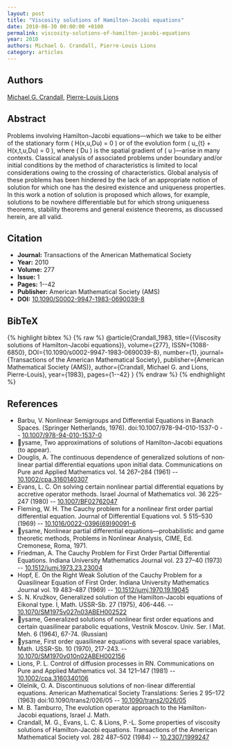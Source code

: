 ```yaml
---
layout: post
title: "Viscosity solutions of Hamilton-Jacobi equations"
date: 2010-06-30 00:00:00 +0100
permalink: viscosity-solutions-of-hamilton-jacobi-equations
year: 2010
authors: Michael G. Crandall, Pierre-Louis Lions
category: articles
---
```

 
## Authors
[Michael G. Crandall](authors/michael_g_crandall), [Pierre-Louis Lions](authors/pierre_louis_lions)
 
## Abstract
Problems involving Hamilton-Jacobi equations—which we take to be either of the stationary form \( H(x,u,Du) = 0 \) or of the evolution form \( u_{t} + H(x,t,u,Du) = 0 \), where \( Du \) is the spatial gradient of \( u \)—arise in many contexts. Classical analysis of associated problems under boundary and/or initial conditions by the method of characteristics is limited to local considerations owing to the crossing of characteristics. Global analysis of these problems has been hindered by the lack of an appropriate notion of solution for which one has the desired existence and uniqueness properties. In this work a notion of solution is proposed which allows, for example, solutions to be nowhere differentiable but for which strong uniqueness theorems, stability theorems and general existence theorems, as discussed herein, are all valid.
 
## Citation
- **Journal:** Transactions of the American Mathematical Society
- **Year:** 2010
- **Volume:** 277
- **Issue:** 1
- **Pages:** 1--42
- **Publisher:** American Mathematical Society (AMS)
- **DOI:** [10.1090/S0002-9947-1983-0690039-8](https://doi.org/10.1090/S0002-9947-1983-0690039-8)
 
## BibTeX
{% highlight bibtex %}
{% raw %}
@article{Crandall_1983,
  title={{Viscosity solutions of Hamilton-Jacobi equations}},
  volume={277},
  ISSN={1088-6850},
  DOI={10.1090/s0002-9947-1983-0690039-8},
  number={1},
  journal={Transactions of the American Mathematical Society},
  publisher={American Mathematical Society (AMS)},
  author={Crandall, Michael G. and Lions, Pierre-Louis},
  year={1983},
  pages={1--42}
}
{% endraw %}
{% endhighlight %}
 
## References
- Barbu, V. Nonlinear Semigroups and Differential Equations in Banach Spaces. (Springer Netherlands, 1976). doi:10.1007/978-94-010-1537-0 -- [10.1007/978-94-010-1537-0](https://doi.org/10.1007/978-94-010-1537-0)
- ysame, Two approximations of solutions of Hamilton-Jacobi equations (to appear).
- Douglis, A. The continuous dependence of generalized solutions of non‐linear partial differential equations upon initial data. Communications on Pure and Applied Mathematics vol. 14 267–284 (1961) -- [10.1002/cpa.3160140307](https://doi.org/10.1002/cpa.3160140307)
- Evans, L. C. On solving certain nonlinear partial differential equations by accretive operator methods. Israel Journal of Mathematics vol. 36 225–247 (1980) -- [10.1007/BF02762047](https://doi.org/10.1007/BF02762047)
- Fleming, W. H. The Cauchy problem for a nonlinear first order partial differential equation. Journal of Differential Equations vol. 5 515–530 (1969) -- [10.1016/0022-0396(69)90091-6](https://doi.org/10.1016/0022-0396(69)90091-6)
- ysame, Nonlinear partial differential equations—probabilistic and game theoretic methods, Problems in Nonlinear Analysis, CIME, Ed. Cremonese, Roma, 1971.
- Friedman, A. The Cauchy Problem for First Order Partial Differential Equations. Indiana University Mathematics Journal vol. 23 27–40 (1973) -- [10.1512/iumj.1973.23.23004](https://doi.org/10.1512/iumj.1973.23.23004)
- Hopf, E. On the Right Weak Solution of the Cauchy Problem for a Quasilinear Equation of First Order. Indiana University Mathematics Journal vol. 19 483–487 (1969) -- [10.1512/iumj.1970.19.19045](https://doi.org/10.1512/iumj.1970.19.19045)
- S. N. Kružkov, Generalized solution of the Hamilton-Jacobi equations of Eikonal type. I, Math. USSR-Sb. 27 (1975), 406-446. -- [10.1070/SM1975v027n03ABEH002522](https://doi.org/10.1070/SM1975v027n03ABEH002522)
- ysame, Generalized solutions of nonlinear first order equations and certain quasilinear parabolic equations, Vestnik Moscov. Univ. Ser. I Mat. Meh. 6 (1964), 67-74. (Russian)
- ysame, First order quasilinear equations with several space variables, Math. USSR-Sb. 10 (1970), 217-243. -- [10.1070/SM1970v010n02ABEH002156](https://doi.org/10.1070/SM1970v010n02ABEH002156)
- Lions, P. L. Control of diffusion processes in RN. Communications on Pure and Applied Mathematics vol. 34 121–147 (1981) -- [10.1002/cpa.3160340106](https://doi.org/10.1002/cpa.3160340106)
- Oleĭnik, O. A. Discontinuous solutions of non-linear differential equations. American Mathematical Society Translations: Series 2 95–172 (1963) doi:10.1090/trans2/026/05 -- [10.1090/trans2/026/05](https://doi.org/10.1090/trans2/026/05)
- M. B. Tamburro, The evolution operator approach to the Hamilton-Jacobi equations, Israel J. Math.
- Crandall, M. G., Evans, L. C. & Lions, P.-L. Some properties of viscosity solutions of Hamilton-Jacobi equations. Transactions of the American Mathematical Society vol. 282 487–502 (1984) -- [10.2307/1999247](https://doi.org/10.2307/1999247)


